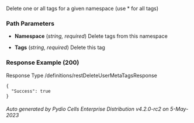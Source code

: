 






 
Delete one or all tags for a given namespace (use * for all tags)  


### Path Parameters

 - **Namespace** (_string, required_) Delete tags from this namespace

 - **Tags** (_string, required_) Delete this tag




### Response Example (200)
Response Type /definitions/restDeleteUserMetaTagsResponse

```
{
  "Success": true
}
```




###### Auto generated by Pydio Cells Enterprise Distribution v4.2.0-rc2 on 5-May-2023
